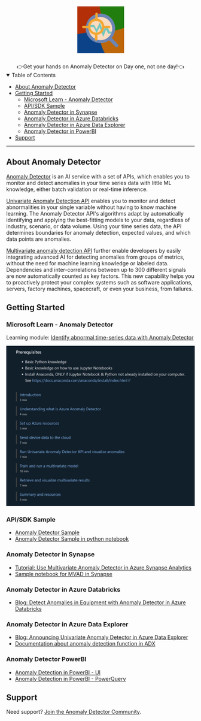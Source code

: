 <h1 align="center">
  <a href="https://azure.microsoft.com/en-us/products/cognitive-services/anomaly-detector/">
    <img src="media/AD.jpg" alt="Logo" width="125" height="125">
  </a>
</h1>

<div align="center">
  👉Get your hands on Anomaly Detector on Day one, not one day!👈
</div>

<details open="open">
<summary>Table of Contents</summary>

- [About Anomaly Detector](#about)
- [Getting Started](#getting-started)
  - [Microsoft Learn - Anomaly Detector](#mslearn)
  - [API/SDK Sample](#api-sdk)
  - [Anomaly Detector in Synapse](#synapse)
  - [Anomaly Detector in Azure Databricks](#databricks)
  - [Anomaly Detector in Azure Data Explorer](#adx)
  - [Anomaly Detector in PowerBI](#pbi)
- [Support](#support)

</details>

---

## About Anomaly Detector
[Anomaly Detector](https://learn.microsoft.com/en-us/azure/cognitive-services/anomaly-detector/overview) is an AI service with a set of APIs, which enables you to monitor and detect anomalies in your time series data with little ML knowledge, either batch validation or real-time inference.

[Univariate Anomaly Detection API](https://learn.microsoft.com/en-us/azure/cognitive-services/anomaly-detector/overview-univariate) enables you to monitor and detect abnormalities in your single variable without having to know machine learning. The Anomaly Detector API's algorithms adapt by automatically identifying and applying the best-fitting models to your data, regardless of industry, scenario, or data volume. Using your time series data, the API determines boundaries for anomaly detection, expected values, and which data points are anomalies.

[Multivariate anomaly detection API](https://learn.microsoft.com/en-us/azure/cognitive-services/anomaly-detector/overview-multivariate) further enable developers by easily integrating advanced AI for detecting anomalies from groups of metrics, without the need for machine learning knowledge or labeled data. Dependencies and inter-correlations between up to 300 different signals are now automatically counted as key factors. This new capability helps you to proactively protect your complex systems such as software applications, servers, factory machines, spacecraft, or even your business, from failures.


## Getting Started

### Microsoft Learn - Anomaly Detector

Learning module: [Identify abnormal time-series data with Anomaly Detector](https://learn.microsoft.com/en-us/training/modules/identify-abnormal-time-series-data-anomaly-detector/?WT.mc_id=data-12171-ruyakubu)

<img src="media/MS-learn.png">

### API/SDK Sample
- [Anomaly Detector Sample](https://github.com/Azure-Samples/AnomalyDetector)
- [Anomaly Detector Sample in python notebook](https://github.com/Azure-Samples/AnomalyDetector/tree/master/ipython-notebook)

### Anomaly Detector in Synapse
- [Tutorial: Use Multivariate Anomaly Detector in Azure Synapse Analytics](https://learn.microsoft.com/en-us/azure/cognitive-services/anomaly-detector/tutorials/multivariate-anomaly-detection-synapse)
- [Sample notebook for MVAD in Synapse](https://github.com/jr-MS/MVAD-in-Synapse)

### Anomaly Detector in Azure Databricks
- [Blog: Detect Anomalies in Equipment with Anomaly Detector in Azure Databricks](https://techcommunity.microsoft.com/t5/ai-cognitive-services-blog/detect-anomalies-in-equipment-with-anomaly-detector-in-azure/ba-p/3390688)

### Anomaly Detector in Azure Data Explorer
- [Blog: Announcing Univariate Anomaly Detector in Azure Data Explorer](https://techcommunity.microsoft.com/t5/ai-applied-ai-blog/announcing-univariate-anomaly-detector-in-azure-data-explorer/ba-p/3285400)
- [Documentation about anomaly detection function in ADX](https://learn.microsoft.com/en-us/azure/data-explorer/kusto/functions-library/series-uv-anomalies-fl?tabs=adhoc)

### Anomaly Detector PowerBI
- [Anomaly Detection in PowerBI - UI](https://learn.microsoft.com/en-us/power-bi/visuals/power-bi-visualization-anomaly-detection)
- [Anomaly Detection in PowerBI - PowerQuery](https://learn.microsoft.com/en-us/azure/cognitive-services/anomaly-detector/tutorials/batch-anomaly-detection-powerbi)

## Support
Need support?  [Join the Anomaly Detector Community](https://forms.office.com/pages/responsepage.aspx?id=v4j5cvGGr0GRqy180BHbR2Ci-wb6-iNDoBoNxrnEk9VURjNXUU1VREpOT0U1UEdURkc0OVRLSkZBNC4u).
